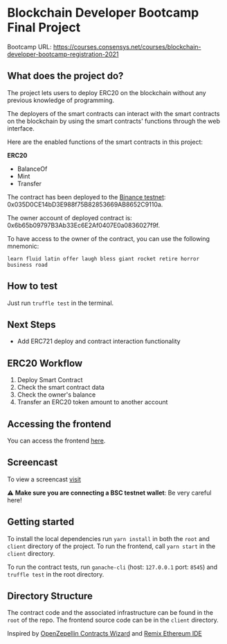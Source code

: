 # Blockchain Developer Bootcamp Final Project

Bootcamp URL: https://courses.consensys.net/courses/blockchain-developer-bootcamp-registration-2021

## What does the project do?

The project lets users to deploy ERC20 on the blockchain without any previous knowledge of programming.

The deployers of the smart contracts can interact with the smart contracts on the blockchain by using the smart contracts' functions through the web interface.

Here are the enabled functions of the smart contracts in this project:

**ERC20**

- BalanceOf
- Mint
- Transfer

The contract has been deployed to the [Binance testnet](https://testnet.binance.org): 0x035D0CE14bD3E988f75B82853669AB8652C9110a.

The owner account of deployed contract is: 0x6b65b09797B3Ab33Ec6E2Af0407E0a0836027f9f.

To have access to the owner of the contract, you can use the following mnemonic:

`learn fluid latin offer laugh bless giant rocket retire horror business road`

## How to test

Just run `truffle test` in the terminal.

## Next Steps

- Add ERC721 deploy and contract interaction functionality

## ERC20 Workflow

1. Deploy Smart Contract
2. Check the smart contract data
3. Check the owner's balance
4. Transfer an ERC20 token amount to another account

## Accessing the frontend

You can access the frontend [here](https://blockchain-developer-bootcamp-final-project-sigma.vercel.app/).

## Screencast

To view a screencast [visit](https://drive.google.com/file/d/1kSWZ2Ka_Qe7pSDcqXzg65j0RPiNgYP8k/view?usp=sharing)

:warning: **Make sure you are connecting a BSC testnet wallet**: Be very careful here!

## Getting started

To install the local dependencies run `yarn install` in both the `root` and `client` directory of the project. To run the frontend, call `yarn start` in the `client` directory.

To run the contract tests, run `ganache-cli` (host: `127.0.0.1` port: `8545`) and `truffle test` in the root directory.

## Directory Structure

The contract code and the associated infrastructure can be found in the `root` of the repo. The frontend source code can be in the `client` directory.

Inspired by [OpenZepellin Contracts Wizard](https://wizard.openzeppelin.com/) and [Remix Ethereum IDE](https://remix.ethereum.org/)

